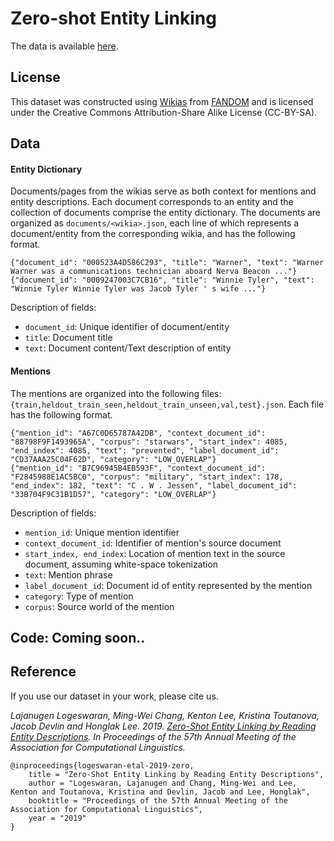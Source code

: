 # Zero-shot Entity Linking

The data is available [here](https://drive.google.com/file/d/1ZcKZ1is0VEkY9kNfPxIG19qEIqHE5LIO/view?usp=sharing). 

## License
This dataset was constructed using [Wikias](https://community.fandom.com/wiki/Hub:Big_wikis) from [FANDOM](https://www.fandom.com) and is licensed under the Creative Commons Attribution-Share Alike License (CC-BY-SA).

## Data 

#### Entity Dictionary
Documents/pages from the wikias serve as both context for mentions and entity descriptions. Each document corresponds to an entity and the collection of documents comprise the entity dictionary. The documents are organized as `documents/<wikia>.json`, each line of which represents a document/entity from the corresponding wikia, and has the following format.

```
{"document_id": "000523A4D586C293", "title": "Warner", "text": "Warner Warner was a communications technician aboard Nerva Beacon ..."}
{"document_id": "0009247003C7CB16", "title": "Winnie Tyler", "text": "Winnie Tyler Winnie Tyler was Jacob Tyler ' s wife ..."}
```
Description of fields:
* `document_id`: Unique identifier of document/entity
* `title`: Document title
* `text`: Document content/Text description of entity

#### Mentions
The mentions are organized into the following files: `{train,heldout_train_seen,heldout_train_unseen,val,test}.json`. Each file has the following format. 
```
{"mention_id": "A67C0D65787A42DB", "context_document_id": "88798F9F1493965A", "corpus": "starwars", "start_index": 4085, "end_index": 4085, "text": "prevented", "label_document_id": "CD37AAA25C04F62D", "category": "LOW_OVERLAP"}
{"mention_id": "B7C96945B4EB593F", "context_document_id": "F2845988E1AC5BC0", "corpus": "military", "start_index": 178, "end_index": 182, "text": "C . W . Jessen", "label_document_id": "33B704F9C31B1D57", "category": "LOW_OVERLAP"}
```

Description of fields:
* `mention_id`: Unique mention identifier
* `context_document_id`: Identifier of mention's source document
* `start_index, end_index`: Location of mention text in the source document, assuming white-space tokenization
* `text`: Mention phrase
* `label_document_id`: Document id of entity represented by the mention
* `category`: Type of mention 
* `corpus`: Source world of the mention

## Code: Coming soon..

## Reference
If you use our dataset in your work, please cite us.

*Lajanugen Logeswaran, Ming-Wei Chang, Kenton Lee, Kristina Toutanova, Jacob Devlin and Honglak Lee. 2019. [Zero-Shot Entity Linking by Reading Entity Descriptions](https://www.aclweb.org/anthology/P19-1335). In Proceedings of the 57th Annual Meeting of the Association for Computational Linguistics.*
```
@inproceedings{logeswaran-etal-2019-zero,
    title = "Zero-Shot Entity Linking by Reading Entity Descriptions",
    author = "Logeswaran, Lajanugen and Chang, Ming-Wei and Lee, Kenton and Toutanova, Kristina and Devlin, Jacob and Lee, Honglak",
    booktitle = "Proceedings of the 57th Annual Meeting of the Association for Computational Linguistics",
    year = "2019"
}
```
